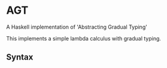 # AGT
A Haskell implementation of 'Abstracting Gradual Typing'

This implements a simple lambda calculus with gradual typing.

## Syntax


